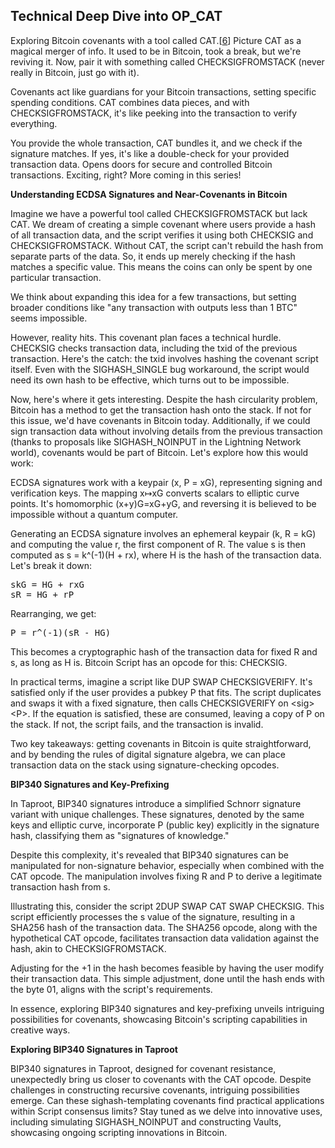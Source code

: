 ## Technical Deep Dive into OP_CAT

Exploring Bitcoin covenants with a tool called CAT.[[6](https://www.wpsoftware.net/andrew/blog/cat-and-schnorr-tricks-i.html)] Picture CAT as a magical merger of info. It used to be in Bitcoin, took a break, but we're reviving it. Now, pair it with something called CHECKSIGFROMSTACK (never really in Bitcoin, just go with it).

Covenants act like guardians for your Bitcoin transactions, setting specific spending conditions. CAT combines data pieces, and with CHECKSIGFROMSTACK, it's like peeking into the transaction to verify everything.

You provide the whole transaction, CAT bundles it, and we check if the signature matches. If yes, it's like a double-check for your provided transaction data. Opens doors for secure and controlled Bitcoin transactions. Exciting, right? More coming in this series!

**Understanding ECDSA Signatures and Near-Covenants in Bitcoin**

Imagine we have a powerful tool called CHECKSIGFROMSTACK but lack CAT. We dream of creating a simple covenant where users provide a hash of all transaction data, and the script verifies it using both CHECKSIG and CHECKSIGFROMSTACK. Without CAT, the script can't rebuild the hash from separate parts of the data. So, it ends up merely checking if the hash matches a specific value. This means the coins can only be spent by one particular transaction.

We think about expanding this idea for a few transactions, but setting broader conditions like "any transaction with outputs less than 1 BTC" seems impossible.

However, reality hits. This covenant plan faces a technical hurdle. CHECKSIG checks transaction data, including the txid of the previous transaction. Here's the catch: the txid involves hashing the covenant script itself. Even with the SIGHASH_SINGLE bug workaround, the script would need its own hash to be effective, which turns out to be impossible.

Now, here's where it gets interesting. Despite the hash circularity problem, Bitcoin has a method to get the transaction hash onto the stack. If not for this issue, we'd have covenants in Bitcoin today. Additionally, if we could sign transaction data without involving details from the previous transaction (thanks to proposals like SIGHASH_NOINPUT in the Lightning Network world), covenants would be part of Bitcoin. Let's explore how this would work:

ECDSA signatures work with a keypair (x, P = xG), representing signing and verification keys. The mapping x↦xG converts scalars to elliptic curve points. It's homomorphic (x+y)G=xG+yG, and reversing it is believed to be impossible without a quantum computer.

Generating an ECDSA signature involves an ephemeral keypair (k, R = kG) and computing the value r, the first component of R. The value s is then computed as s = k^(-1)(H + rx), where H is the hash of the transaction data. Let's break it down:
<pre>
skG = HG + rxG
sR = HG + rP
</pre>
Rearranging, we get:
<pre>
P = r^(-1)(sR - HG)
</pre>
This becomes a cryptographic hash of the transaction data for fixed R and s, as long as H is. Bitcoin Script has an opcode for this: CHECKSIG.

In practical terms, imagine a script like DUP <fixed signature> SWAP CHECKSIGVERIFY. It's satisfied only if the user provides a pubkey P that fits. The script duplicates and swaps it with a fixed signature, then calls CHECKSIGVERIFY on \<sig> \<P>. If the equation is satisfied, these are consumed, leaving a copy of P on the stack. If not, the script fails, and the transaction is invalid.

Two key takeaways: getting covenants in Bitcoin is quite straightforward, and by bending the rules of digital signature algebra, we can place transaction data on the stack using signature-checking opcodes.

**BIP340 Signatures and Key-Prefixing**

In Taproot, BIP340 signatures introduce a simplified Schnorr signature variant with unique challenges. These signatures, denoted by the same keys and elliptic curve, incorporate P (public key) explicitly in the signature hash, classifying them as "signatures of knowledge."

Despite this complexity, it's revealed that BIP340 signatures can be manipulated for non-signature behavior, especially when combined with the CAT opcode. The manipulation involves fixing R and P to derive a legitimate transaction hash from s.

Illustrating this, consider the script <G> 2DUP SWAP CAT SWAP CHECKSIG. This script efficiently processes the s value of the signature, resulting in a SHA256 hash of the transaction data. The SHA256 opcode, along with the hypothetical CAT opcode, facilitates transaction data validation against the hash, akin to CHECKSIGFROMSTACK.

Adjusting for the +1 in the hash becomes feasible by having the user modify their transaction data. This simple adjustment, done until the hash ends with the byte 01, aligns with the script's requirements.

In essence, exploring BIP340 signatures and key-prefixing unveils intriguing possibilities for covenants, showcasing Bitcoin's scripting capabilities in creative ways.

**Exploring BIP340 Signatures in Taproot**

BIP340 signatures in Taproot, designed for covenant resistance, unexpectedly bring us closer to covenants with the CAT opcode. Despite challenges in constructing recursive covenants, intriguing possibilities emerge. Can these sighash-templating covenants find practical applications within Script consensus limits? Stay tuned as we delve into innovative uses, including simulating SIGHASH_NOINPUT and constructing Vaults, showcasing ongoing scripting innovations in Bitcoin.
